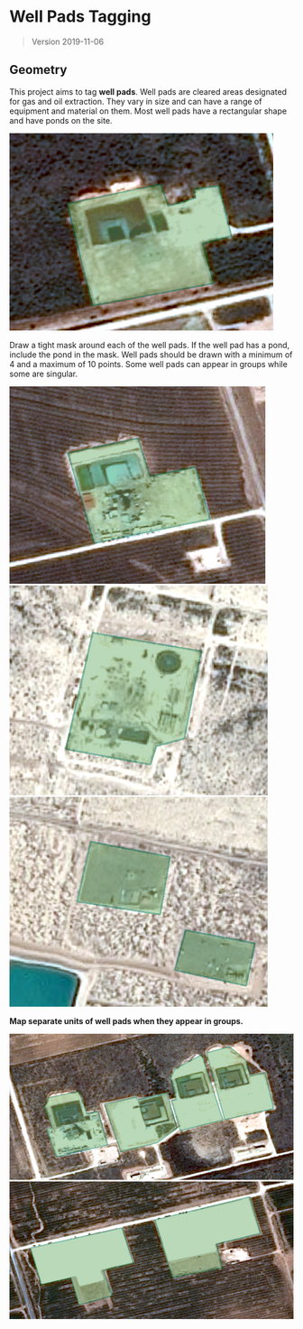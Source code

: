 # Well Pads Tagging

> Version 2019-11-06

## Geometry

This project aims to tag **well pads**. Well pads are cleared areas designated for gas and oil extraction. They vary in size and can have a range of equipment and material on them. Most well pads have a rectangular shape and have ponds on the site.

![Well Pads](resources/well_pads/pads01.png)

Draw a tight mask around each of the well pads. If the well pad has a pond, include the pond in the mask.  Well pads should be drawn with a minimum of 4 and a maximum of 10 points.  Some well pads can appear in groups while some are singular.

![Well Pads](resources/well_pads/pads02.png)
![Well Pads](resources/well_pads/pads03.png)
![Well Pads](resources/well_pads/pads04.png)

**Map separate units of well pads when they appear in groups.**

![Well Pads](resources/well_pads/pads05.png)
![Well Pads](resources/well_pads/pads06.png)
